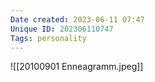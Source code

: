```yaml
---
Date created: 2023-06-11 07:47
Unique ID: 202306110747
Tags: personality 
---
```


![[20100901 Enneagramm.jpeg]]